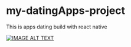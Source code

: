 # my-datingApps-project
This is apps dating build with react native

[![IMAGE ALT TEXT](http://img.youtube.com/vi/1HOAiIUq0So/0.jpg)](http://www.youtube.com/watch?v=1HOAiIUq0So "Dating Apps")
